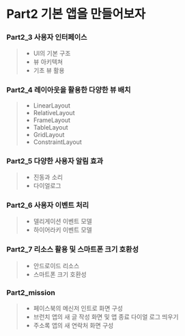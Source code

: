 # Part2 기본 앱을 만들어보자

### Part2_3 사용자 인터페이스
> - UI의 기본 구조
> - 뷰 아키텍쳐
> - 기초 뷰 활용

### Part2_4 레이아웃을 활용한 다양한 뷰 배치
> - LinearLayout
> - RelativeLayout
> - FrameLayout
> - TableLayout
> - GridLayout
> - ConstraintLayout

### Part2_5 다양한 사용자 알림 효과
> - 진동과 소리
> - 다이얼로그

### Part2_6 사용자 이벤트 처리
> - 델리게이션 이벤트 모델
> - 하이어라키 이벤트 모델

### Part2_7 리소스 활용 및 스마트폰 크기 호환성
> - 안드로이드 리소스
> - 스마트폰 크기 호환성

### Part2_mission
> - 페이스북의 메신저 인트로 화면 구성
> - 브런치 앱의 새 글 작성 화면 및 앱 종료 다이얼 로그 띄우기
> - 주소록 앱의 새 연락처 화면 구성


